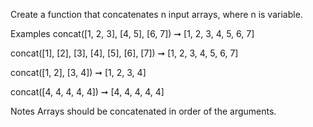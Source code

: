 Create a function that concatenates n input arrays, where n is variable.

Examples
concat([1, 2, 3], [4, 5], [6, 7]) ➞ [1, 2, 3, 4, 5, 6, 7]

concat([1], [2], [3], [4], [5], [6], [7]) ➞ [1, 2, 3, 4, 5, 6, 7]

concat([1, 2], [3, 4]) ➞ [1, 2, 3, 4]

concat([4, 4, 4, 4, 4]) ➞ [4, 4, 4, 4, 4]

Notes
Arrays should be concatenated in order of the arguments.